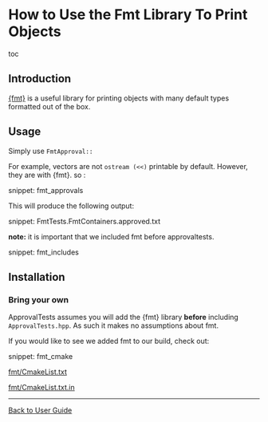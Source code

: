 <a id="top"></a>

# How to Use the Fmt Library To Print Objects

toc

## Introduction

[{fmt}](https://fmt.dev/) is a useful library for printing objects with many default types formatted out of the box.

## Usage

Simply use `FmtApproval::`

For example, vectors are not `ostream (<<)` printable by default. However, they are with {fmt}. so :

snippet: fmt_approvals

This will produce the following output:

snippet: FmtTests.FmtContainers.approved.txt

**note:** it is important that we included fmt before approvaltests.

snippet: fmt_includes

## Installation

### Bring your own

ApprovalTests assumes you will add the {fmt} library **before** including `ApprovalTests.hpp`. As such it makes no assumptions about fmt.

If you would like to see we added fmt to our build, check out:

snippet: fmt_cmake

[fmt/CmakeList.txt]()  

[fmt/CmakeList.txt.in]()




---

[Back to User Guide](/doc/README.md#top)
